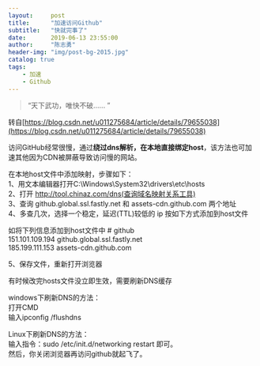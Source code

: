 ```yaml
---
layout:     post
title:      "加速访问Github"
subtitle:   "快就完事了"
date:       2019-06-13 23:55:00
author:     "陈志勇"
header-img: "img/post-bg-2015.jpg"
catalog: true
tags:
    - 加速
    - Github
---
```


> “天下武功，唯快不破...... ”

转自[https://blog.csdn.net/u011275684/article/details/79655038](https://blog.csdn.net/u011275684/article/details/79655038)

访问GitHub经常很慢，通过**绕过dns解析，在本地直接绑定host**，该方法也可加速其他因为CDN被屏蔽导致访问慢的网站。 

在本地host文件中添加映射，步骤如下：<br>
1、用文本编辑器打开C:\Windows\System32\drivers\etc\hosts<br>
2、打开 http://tool.chinaz.com/dns(查询域名映射关系工具)<br>
3、查询 github.global.ssl.fastly.net 和 assets-cdn.github.com 两个地址<br>
4、多查几次，选择一个稳定，延迟(TTL)较低的 ip 按如下方式添加到host文件 <br>

如将下列信息添加到host文件中
\# github<br>
151.101.109.194  github.global.ssl.fastly.net<br>
185.199.111.153 assets-cdn.github.com<br>

5、保存文件，重新打开浏览器

有时候改完hosts文件没立即生效，需要刷新DNS缓存

windows下刷新DNS的方法：<br>
打开CMD<br>
输入ipconfig /flushdns

Linux下刷新DNS的方法：<br>
输入指令：sudo /etc/init.d/networking restart 即可。<br>
然后，你关闭浏览器再访问github就起飞了。





